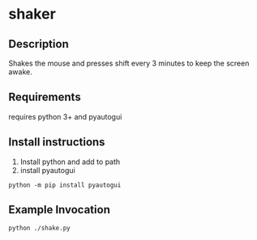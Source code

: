 # shaker
## Description
Shakes the mouse and presses shift every 3 minutes to keep the screen awake. 

## Requirements
requires python 3+ and pyautogui

## Install instructions
 1. Install python and add to path
 2. install pyautogui
 ```
 python -m pip install pyautogui
 ```
 

## Example Invocation
 ```
python ./shake.py
 ```
